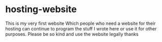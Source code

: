 # hosting-website
This is my very first website  Which people who need a website for their hosting can continue to program the stuff I wrote here or use it for other purposes.
Please be so kind and use the website legally thanks
